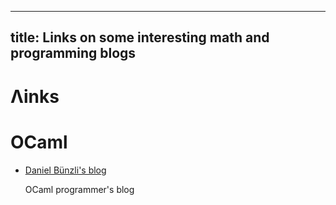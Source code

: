 --------------------
title: Links on some interesting math and programming blogs
--------------------
# Λinks

# OCaml

- [Daniel Bünzli's blog](http://erratique.ch/contact.en)

    OCaml programmer's blog

